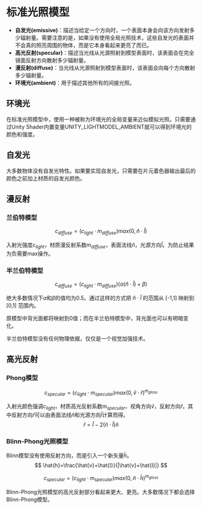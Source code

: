 # 标准光照模型

* **自发光(emissive)**：描述当给定一个方向时，一个表面本身会向该方向发射多少辐射量。需要注意的是，如果没有使用全局光照技术，这些自发光的表面并不会真的照亮周围的物体，而是它本身看起来更亮了而已。
* **高光反射(specular)**：描述当光线从光源照射到模型表面时，该表面会在完全镜面反射方向散射多少辐射量。
* **漫反射(diffuse)**：当光线从光源照射到模型表面时，该表面会向每个方向散射多少辐射量。
* **环境光(ambient)**：用于描述其他所有的间接光照。

## 环境光

在标准光照模型中，使用一种被称为环境光的全局变量来近似模拟光照。只需要通过Unity Shader内置变量UNITY_LIGHTMODEL_AMBIENT就可以得到环境光的颜色和强度。

## 自发光

大多数物体没有自发光特性。如果要实现自发光，只需要在片元着色器输出最后的颜色之前加上材质的自发光颜色。

## 漫反射

### 兰伯特模型

$$
c_{diffuse}=(c_{light} \cdot m_{diffuse})max(0,\hat{n} \cdot \hat{l})
$$

入射光强度$c_{light}$，材质漫反射系数$m_{diffuse}$，表面法线$\hat{n}$，光源方向$\hat{l}$。为防止结果为负需要max操作。

### 半兰伯特模型

$$
c_{diffuse}=(c_{light} \cdot m_{diffuse})(\alpha(\hat{n}\cdot\hat{l})+\beta)
$$

绝大多数情况下$\alpha$和$\beta$的值均为0.5。通过这样的方式把 $\hat{n} \cdot  \hat{l}$ 的范围从 [-1,1] 映射到 [0,1] 范围内。

原模型中背光面都将映射到0值；而在半兰伯特模型中，背光面也可以有明暗变化。

半兰伯特模型没有任何物理依据，仅仅是一个视觉加强技术。

## 高光反射

### Phong模型

$$
c_{specular}=(c_{light} \cdot m_{specular})max(0,\hat{v} \cdot \hat{r})^{m_{gloss}}
$$

入射光颜色强调$c_{light}$，材质高光反射系数$m_{specular}$，视角方向$\hat{v}$，反射方向$\hat{r}$。其中反射方向$\hat{r}$可以由表面法线$\hat{n}$和光源方向$\hat{l}$计算而得。
$$
\hat{r}=\hat{l}-2(\hat{n} \cdot \hat{l})\hat{n}
$$

### Blinn-Phong光照模型

Blinn模型没有使用反射方向，而是引入一个新矢量$\hat{h}$。
$$
\hat{h}=\frac{\hat{v}+\hat{l}}{|\hat{v}+\hat{l}|}
$$

$$
c_{specular}=(c_{light} \cdot m_{specular})max(0,\hat{n} \cdot \hat{h})^{m_{gloss}}
$$

Blinn-Phong光照模型的高光反射部分看起来更大、更亮。大多数情况下都会选择Blinn-Phong模型。
